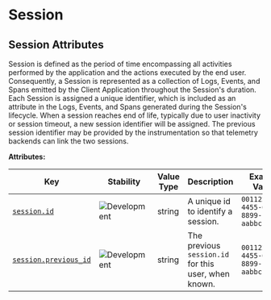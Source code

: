 <!-- NOTE: THIS FILE IS AUTOGENERATED. DO NOT EDIT BY HAND. -->
<!-- see templates/registry/markdown/attribute_namespace.md.j2 -->

# Session

## Session Attributes

Session is defined as the period of time encompassing all activities performed by the application and the actions executed by the end user.
Consequently, a Session is represented as a collection of Logs, Events, and Spans emitted by the Client Application throughout the Session's duration. Each Session is assigned a unique identifier, which is included as an attribute in the Logs, Events, and Spans generated during the Session's lifecycle.
When a session reaches end of life, typically due to user inactivity or session timeout, a new session identifier will be assigned. The previous session identifier may be provided by the instrumentation so that telemetry backends can link the two sessions.

**Attributes:**

| Key | Stability | Value Type | Description | Example Values |
|---|---|---|---|---|
| <a id="session-id" href="#session-id">`session.id`</a> | ![Development](https://img.shields.io/badge/-development-blue) | string | A unique id to identify a session. | `00112233-4455-6677-8899-aabbccddeeff` |
| <a id="session-previous-id" href="#session-previous-id">`session.previous_id`</a> | ![Development](https://img.shields.io/badge/-development-blue) | string | The previous `session.id` for this user, when known. | `00112233-4455-6677-8899-aabbccddeeff` |

